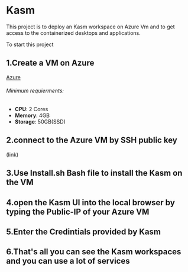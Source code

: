 
# Kasm
This project is to deploy an Kasm workspace on Azure Vm and to get access to the containerized desktops and applications.

To start this project 

## 1.Create a VM on Azure  
[Azure](https://azure.microsoft.com/en-us/)

###### Minimum requierments:
- **CPU**: 2 Cores
- **Memory**: 4GB
- **Storage**: 50GB(SSD)

## 2.connect to the Azure VM by SSH public key 
(link)

## 3.Use **Install.sh** Bash file to install the Kasm on the VM 

## 4.open the Kasm UI into the local browser by typing the Public-IP of your Azure VM

## 5.Enter the Credintials provided by Kasm

## 6.That's all you can see the Kasm workspaces and you can use a lot of services 

